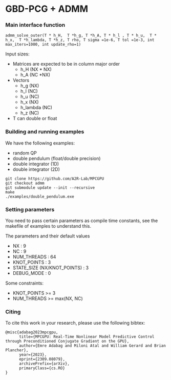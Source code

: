 # GBD-PCG + ADMM

### Main interface function

```
admm_solve_outer(T * h_H,  T *h_g, T *h_A, T * h_l , T * h_u,  T * h_x,  T *h_lambda, T *h_z, T rho, T sigma =1e-6, T tol =1e-3, int max_iters=1000, int update_rho=1)
```

Input sizes:
- Matrices are expected to be in column major order
	- h_H (NX * NX)  
	- h_A (NC *NX)
- Vectors
	- h_g (NX)
	- h_l (NC)
	- h_u (NC)
	- h_x (NX)
	- h_lambda (NC)
	- h_z (NC)
- T can double or float



### Building and running examples

We have the following examples:
- random QP
- double pendulum (float/double precision)
- double integrator (1D)
- double integrator (2D)

```
git clone https://github.com/A2R-Lab/MPCGPU
git checkout admm
git submodule update --init --recursive
make
./examples/double_pendulum.exe
```

### Setting parameters

You need to pass certain parameters as compile time constants, see the makefile of examples to understand this.

The parameters and their default values
- NX : 9
- NC : 9
- NUM_THREADS : 64
- KNOT_POINTS : 3
- STATE_SIZE (NX/KNOT_POINTS) : 3
- DEBUG_MODE : 0

Some constraints:
- KNOT_POINTS >= 3
- NUM_THREADS >= max(NX, NC)


### Citing
To cite this work in your research, please use the following bibtex:
```
@misc{adabag2023mpcgpu,
      title={MPCGPU: Real-Time Nonlinear Model Predictive Control through Preconditioned Conjugate Gradient on the GPU}, 
      author={Emre Adabag and Miloni Atal and William Gerard and Brian Plancher},
      year={2023},
      eprint={2309.08079},
      archivePrefix={arXiv},
      primaryClass={cs.RO}
}
```

